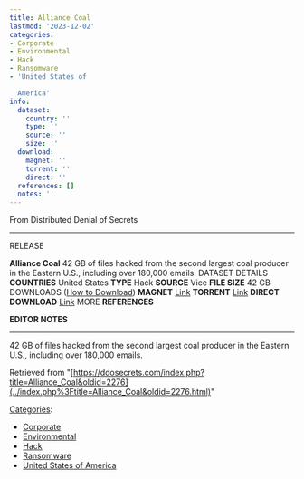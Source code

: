 ```yaml
---
title: Alliance Coal
lastmod: '2023-12-02'
categories:
- Corporate
- Environmental
- Hack
- Ransomware
- 'United States of

  America'
info:
  dataset:
    country: ''
    type: ''
    source: ''
    size: ''
  download:
    magnet: ''
    torrent: ''
    direct: ''
  references: []
  notes: ''
---
```




From Distributed Denial of Secrets

---
RELEASE

**Alliance Coal**
42 GB of files hacked from the second largest coal producer in the Eastern U.S., including over 180,000 emails.
DATASET DETAILS
**COUNTRIES** United States
**TYPE** Hack
**SOURCE** Vice
**FILE SIZE** 42 GB
DOWNLOADS ([How to Download](Torrents.html "Torrents"))
**MAGNET** [Link](magnet:?xt=urn:btih:df8926e3c49603ab0ba22267814389f433c58d4e&dn=ACABGang+-+acab.cwm.su+-+Full+Dump.rar&tr=udp://tracker.opentrackr.org:1337/announce&tr=http://p4p.arenabg.com:1337/announce&tr=udp://9.rarbg.com:2810/announce&tr=udp://exodus.desync.com:6969/announce&tr=udp://www.torrent.eu.org:451/announce&tr=udp://tracker.torrent.eu.org:451/announce&tr=udp://tracker.openbittorrent.com:6969/announce&tr=udp://open.stealth.si:80/announce&tr=http://openbittorrent.com:80/announce&tr=udp://retracker.lanta-net.ru:2710/announce&tr=udp://opentracker.i2p.rocks:6969/announce&tr=udp://tracker.uw0.xyz:6969/announce&tr=udp://tracker.moeking.me:6969/announce&tr=udp://tracker.loadbt.com:6969/announce&tr=udp://tracker.dler.org:6969/announce&tr=udp://retracker.netbynet.ru:2710/announce&tr=udp://opentor.org:2710/announce&tr=udp://explodie.org:6969/announce&tr=udp://bt2.archive.org:6969/announce&tr=udp://bt1.archive.org:6969/announce&tr=http://tracker.bt4g.com:2095/announce)
**TORRENT** [Link](../images/6/64/AllianceCoal.torrent)
**DIRECT DOWNLOAD** [Link](https://data.ddosecrets.com/Alliance%20Coal/)
MORE
**REFERENCES**

**EDITOR NOTES**

---

42 GB of files hacked from the second largest coal producer in the
Eastern U.S., including over 180,000 emails.

Retrieved from
"[https://ddosecrets.com/index.php?title=Alliance_Coal&oldid=2276](../index.php%3Ftitle=Alliance_Coal&oldid=2276.html)"

[Categories](./Special:Categories.html "Special:Categories"):

- [Corporate](./Category:Corporate.html "Category:Corporate")
- [Environmental](./Category:Environmental.html "Category:Environmental")
- [Hack](./Category:Hack.html "Category:Hack")
- [Ransomware](./Category:Ransomware.html "Category:Ransomware")
- [United States of
America](./Category:United_States_of_America.html "Category:United States of America")
